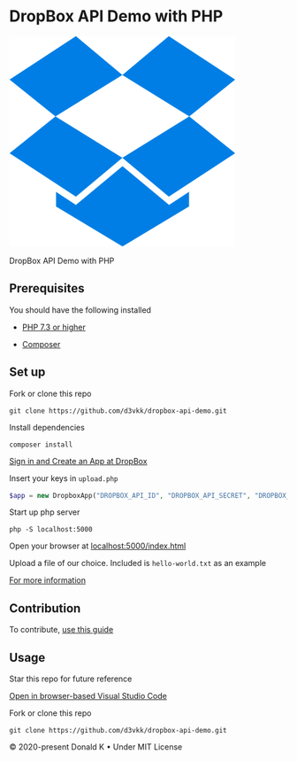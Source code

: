 # DropBox API Demo with PHP

![DropBox Logo](https://github.com/d3vkk/dropbox-api-demo/blob/master/dropbox-logo.png)

DropBox API Demo with PHP

## Prerequisites
You should have the following installed

- [PHP 7.3 or higher](https://php.net/)

- [Composer](https://getcomposer.org/doc/00-intro.md#installation-linux-unix-macos)

## Set up

Fork or clone this repo
```
git clone https://github.com/d3vkk/dropbox-api-demo.git
```

Install dependencies
```
composer install
```

[Sign in and Create an App at DropBox](https://www.dropbox.com/developers)

Insert your keys in `upload.php`
```php
$app = new DropboxApp("DROPBOX_API_ID", "DROPBOX_API_SECRET", "DROPBOX_API_KEY");
```

Start up php server
```
php -S localhost:5000
```

Open your browser at [localhost:5000/index.html](http://localhost:5000/index.html)

Upload a file of our choice. Included is `hello-world.txt` as an example

[For more information](https://github.com/kunalvarma05/dropbox-php-sdk/wiki/Getting%20Started)

## Contribution

To contribute, [use this guide](https://github.com/d3vkk/open-source/blob/master/CONTRIBUTING.md)

## Usage

Star this repo for future reference

[Open in browser-based Visual Studio Code](https://vscode.dev/github/d3vkk/dropbox-api-demo)

Fork or clone this repo
```
git clone https://github.com/d3vkk/dropbox-api-demo.git
```

© 2020-present Donald K • Under MIT License
